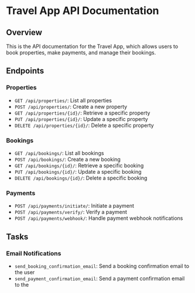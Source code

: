 # Travel App API Documentation

## Overview

This is the API documentation for the Travel App, which allows users to book properties, make payments, and manage their bookings.

## Endpoints

### Properties

- `GET /api/properties/`: List all properties
- `POST /api/properties/`: Create a new property
- `GET /api/properties/{id}/`: Retrieve a specific property
- `PUT /api/properties/{id}/`: Update a specific property
- `DELETE /api/properties/{id}/`: Delete a specific property

### Bookings

- `GET /api/bookings/`: List all bookings
- `POST /api/bookings/`: Create a new booking
- `GET /api/bookings/{id}/`: Retrieve a specific booking
- `PUT /api/bookings/{id}/`: Update a specific booking
- `DELETE /api/bookings/{id}/`: Delete a specific booking

### Payments

- `POST /api/payments/initiate/`: Initiate a payment
- `POST /api/payments/verify/`: Verify a payment
- `POST /api/payments/webhook/`: Handle payment webhook notifications

## Tasks

### Email Notifications

- `send_booking_confirmation_email`: Send a booking confirmation email to the user
- `send_payment_confirmation_email`: Send a payment confirmation email to the 
